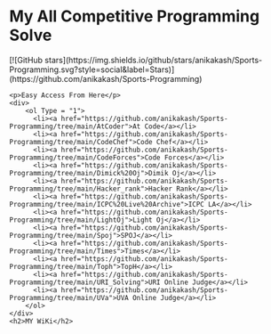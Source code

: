 <!DOCTYPE html>
<html>
<head>
	<meta charset="utf-8">
	<meta http-equiv="Competitive Programming" content="UVA Solve">
	<link rel="stylesheet" href="">
</head>
<body>
	<h1>My All Competitive Programming Solve</h1> 
	[![GitHub stars](https://img.shields.io/github/stars/anikakash/Sports-Programming.svg?style=social&label=Stars)](https://github.com/anikakash/Sports-Programming)

	<p>Easy Access From Here</p>
	<div>
		<ol Type = "1">
		  <li><a href="https://github.com/anikakash/Sports-Programming/tree/main/AtCoder">At Code</a></li>
		  <li><a href="https://github.com/anikakash/Sports-Programming/tree/main/CodeChef">Code Chef</a></li>
		  <li><a href="https://github.com/anikakash/Sports-Programming/tree/main/CodeForces">Code Forces</a></li>
		  <li><a href="https://github.com/anikakash/Sports-Programming/tree/main/Dimick%20Oj">Dimik Oj</a></li>
		  <li><a href="https://github.com/anikakash/Sports-Programming/tree/main/Hacker_rank">Hacker Rank</a></li>
		  <li><a href="https://github.com/anikakash/Sports-Programming/tree/main/ICPC%20Live%20Archive">ICPC LA</a></li>
		  <li><a href="https://github.com/anikakash/Sports-Programming/tree/main/LightOj">Light Oj</a></li>
		  <li><a href="https://github.com/anikakash/Sports-Programming/tree/main/Spoj">SPOJ</a></li>
		  <li><a href="https://github.com/anikakash/Sports-Programming/tree/main/Times">Times</a></li>
		  <li><a href="https://github.com/anikakash/Sports-Programming/tree/main/Toph">TopH</a></li>
		  <li><a href="https://github.com/anikakash/Sports-Programming/tree/main/URI_Solving">URI Online Judge</a></li>
		  <li><a href="https://github.com/anikakash/Sports-Programming/tree/main/UVa">UVA Online Judge</a></li>
		</ol>
	</div>
	<h2>MY WiKi</h2>
	
</body>
</html>
